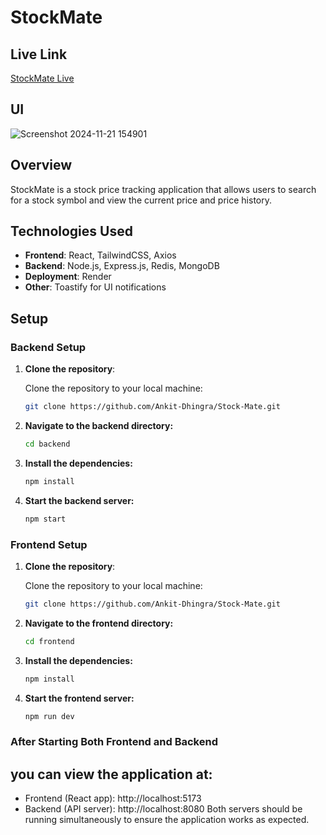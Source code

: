 # StockMate

## Live Link
[StockMate Live](https://stock-mate-2.onrender.com/)

## UI
![Screenshot 2024-11-21 154901](https://github.com/user-attachments/assets/fe1ca1bc-9f75-4614-87b4-8f6f057519e7)


## Overview
StockMate is a stock price tracking application that allows users to search for a stock symbol and view the current price and price history.

## Technologies Used

- **Frontend**: React, TailwindCSS, Axios
- **Backend**: Node.js, Express.js, Redis, MongoDB
- **Deployment**: Render
- **Other**: Toastify for UI notifications

## Setup

### Backend Setup

1. **Clone the repository**:

   Clone the repository to your local machine:

   ```bash
   git clone https://github.com/Ankit-Dhingra/Stock-Mate.git

2. **Navigate to the backend directory:**
   
   ```bash
   cd backend

3. **Install the dependencies:**
   
   ```bash
   npm install

4. **Start the backend server:**
   
   ```bash
   npm start

### Frontend Setup

1. **Clone the repository**:

   Clone the repository to your local machine:

   ```bash
   git clone https://github.com/Ankit-Dhingra/Stock-Mate.git

2. **Navigate to the frontend directory:**
   
   ```bash
   cd frontend

3. **Install the dependencies:**
   
   ```bash
   npm install

4. **Start the frontend server:**
   
   ```bash
   npm run dev

### After Starting Both Frontend and Backend
## you can view the application at:

- Frontend (React app): http://localhost:5173
- Backend (API server): http://localhost:8080
Both servers should be running simultaneously to ensure the application works as expected.

